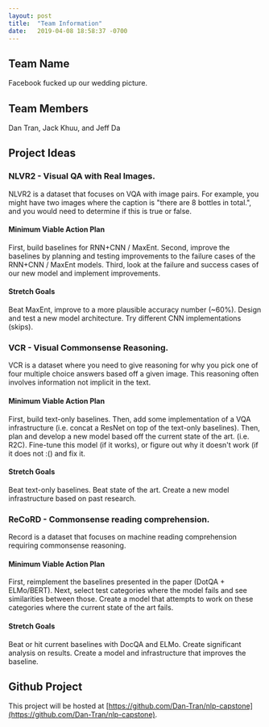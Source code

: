 ```yaml
---
layout: post
title:  "Team Information"
date:   2019-04-08 18:58:37 -0700
---
```

## Team Name
Facebook fucked up our wedding picture.

## Team Members
Dan Tran, Jack Khuu, and Jeff Da

## Project Ideas

### NLVR2 - Visual QA with Real Images.

NLVR2 is a dataset that focuses on VQA with image pairs. For example, you might have two images where the caption is "there are 8 bottles in total.", and you would need to determine if this is true or false.

#### Minimum Viable Action Plan

First, build baselines for RNN+CNN / MaxEnt. Second, improve the baselines by planning and testing improvements to the failure cases of the RNN+CNN / MaxEnt models. Third, look at the failure and success cases of our new model and implement improvements.

#### Stretch Goals

Beat MaxEnt, improve to a more plausible accuracy number (~60%). Design and test a new model architecture. Try different CNN implementations (skips).

### VCR - Visual Commonsense Reasoning.

VCR is a dataset where you need to give reasoning for why you pick one of four multiple choice answers based off a given image. This reasoning often involves information not implicit in the text.

#### Minimum Viable Action Plan

First, build text-only baselines. Then, add some implementation of a VQA infrastructure (i.e. concat a ResNet on top of the text-only baselines). Then, plan and develop a new model based off the current state of the art. (i.e. R2C). Fine-tune this model (if it works), or figure out why it doesn't work (if it does not :() and fix it.

#### Stretch Goals

Beat text-only baselines. Beat state of the art. Create a new model infrastructure based on past research.

### ReCoRD - Commonsense reading comprehension.

Record is a dataset that focuses on machine reading comprehension requiring commonsense reasoning.

#### Minimum Viable Action Plan

First, reimplement the baselines presented in the paper (DotQA + ELMo/BERT). Next, select test categories where the model fails and see similarities between those. Create a model that attempts to work on these categories where the current state of the art fails.

#### Stretch Goals

Beat or hit current baselines with DocQA and ELMo. Create significant analysis on results. Create a model and infrastructure that improves the baseline.

## Github Project

This project will be hosted at [https://github.com/Dan-Tran/nlp-capstone](https://github.com/Dan-Tran/nlp-capstone).